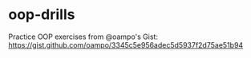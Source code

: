 # oop-drills
Practice OOP exercises from @oampo's Gist: https://gist.github.com/oampo/3345c5e956adec5d5937f2d75ae51b94
